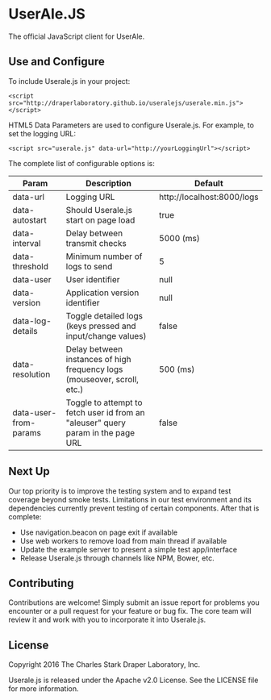 # UserAle.JS

The official JavaScript client for UserAle.  

## Use and Configure

To include Userale.js in your project:

```
<script src="http://draperlaboratory.github.io/useralejs/userale.min.js"></script>
```

HTML5 Data Parameters are used to configure Userale.js.  For example, to set the logging URL:

```
<script src="userale.js" data-url="http://yourLoggingUrl"></script>
```

The complete list of configurable options is:

| Param | Description | Default |
|---|---|---|
| data-url | Logging URL | http://localhost:8000/logs |
| data-autostart | Should Userale.js start on page load | true |
| data-interval | Delay between transmit checks | 5000 (ms) |
| data-threshold | Minimum number of logs to send | 5 |
| data-user | User identifier | null |
| data-version | Application version identifier | null |
| data-log-details | Toggle detailed logs (keys pressed and input/change values) | false |
| data-resolution | Delay between instances of high frequency logs (mouseover, scroll, etc.) | 500 (ms) |
| data-user-from-params | Toggle to attempt to fetch user id from an "aleuser" query param in the page URL | false |

## Next Up

Our top priority is to improve the testing system and to expand test coverage beyond smoke tests.  Limitations in our test environment and its dependencies currently prevent testing of certain components.  After that is complete:

- Use navigation.beacon on page exit if available
- Use web workers to remove load from main thread if available
- Update the example server to present a simple test app/interface
- Release Userale.js through channels like NPM, Bower, etc.  

## Contributing

Contributions are welcome!  Simply submit an issue report for problems you encounter or a pull request for your feature or bug fix.  The core team will review it and work with you to incorporate it into Userale.js.  

## License

Copyright 2016 The Charles Stark Draper Laboratory, Inc.

Userale.js is released under the Apache v2.0 License.  See the LICENSE file for more information.  

